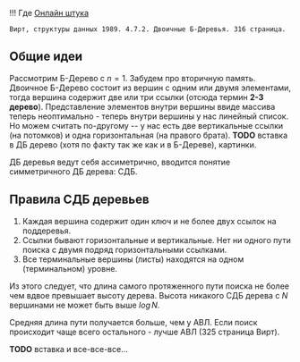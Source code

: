 !!! Где
    [Онлайн штука](https://www.cs.usfca.edu/~galles/visualization/Algorithms.html)

    Вирт, структуры данных 1989. 4.7.2. Двоичные Б-Деревья. 316 страница.

## Общие идеи

Рассмотрим Б-Дерево с $n=1$. Забудем про вторичную память. Двоичное Б-Дерево состоит из вершин с одним или двумя элементами, тогда вершина содержит две или три ссылки (отсюда термин **2-3 дерево**). Представление элементов внутри вершины ввиде массива теперь неоптимально - теперь внутри вершины у нас линейный список. Но можем считать по-другому -- у нас есть две вертикальные ссылки (на потомков) и одна горизонтальная (на правого брата).
**TODO** вставка в ДБ дерево (хотя по факту так же как и в Б-Дереве), картинки.

ДБ деревья ведут себя ассиметрично, вводится понятие симметричного ДБ дерева: СДБ.

## Правила СДБ деревьев
1. Каждая вершина содержит один ключ и не более двух ссылок на поддеревья.
2. Ссылки бывают горизонтальные и вертикальные. Нет ни одного пути поиска с двумя подряд горизонтальными ссылками.
3. Все терминальные вершины (листы) находятся на одном (терминальном) уровне.

Из этого следует, что длина самого протяженного пути поиска не более чем вдвое превышает высоту дерева. Высота никакого СДБ дерева с $N$ вершинами не может быть выше $log\,N$.

Средняя длина пути получается больше, чем у АВЛ. Если поиск происходит чаще всего остального - лучше АВЛ (325 страница Вирт).

**TODO** вставка и все-все-все...